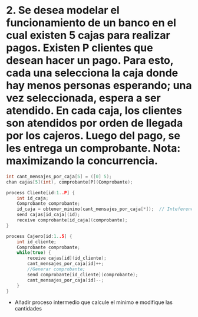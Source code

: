 # 2. Se desea modelar el funcionamiento de un banco en el cual existen 5 cajas para realizar pagos. Existen P clientes que desean hacer un pago. Para esto, cada una selecciona la caja donde hay menos personas esperando; una vez seleccionada, espera a ser atendido. En cada caja, los clientes son atendidos por orden de llegada por los cajeros. Luego del pago, se les entrega un comprobante. Nota: maximizando la concurrencia.

```cpp
int cant_mensajes_por_caja[5] = ([0] 5);
chan cajas[5](int), comprobante[P](Comprobante);

process Cliente[id:1..P] {
    int id_caja;
    Comprobante comprobante;
    id_caja = obtener_minimo(cant_mensajes_por_caja[*]);  // Inteferencias??
    send cajas[id_caja](id);
    receive comprobante[id_caja](comprobante);
}

process Cajero[id:1..5] {
    int id_cliente;
    Comprobante comprobante;
    while(true) {
        receive cajas[id](id_cliente);
        cant_mensajes_por_caja[id]++;
        //Generar comprobante;
        send comprobante[id_cliente](comprobante);
        cant_mensajes_por_caja[id]--;
    }
}
```

- Añadir proceso intermedio que calcule el minimo e modifique las cantidades